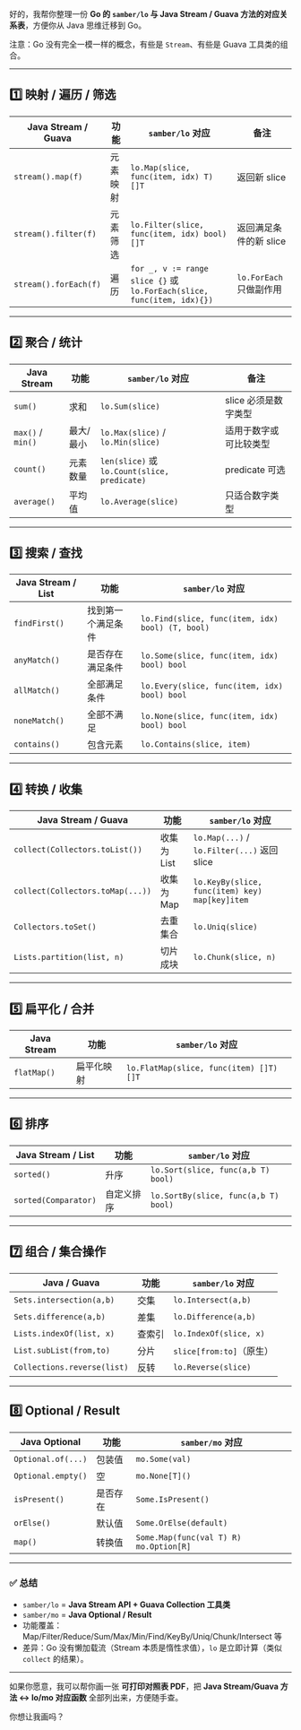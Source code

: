 好的，我帮你整理一份 **Go 的 `samber/lo` 与 Java Stream / Guava 方法的对应关系表**，方便你从 Java 思维迁移到 Go。

注意：Go 没有完全一模一样的概念，有些是 `Stream`、有些是 Guava 工具类的组合。

---

## 1️⃣ 映射 / 遍历 / 筛选

| Java Stream / Guava   | 功能   | `samber/lo` 对应                                                        | 备注                 |
| --------------------- | ---- | --------------------------------------------------------------------- | ------------------ |
| `stream().map(f)`     | 元素映射 | `lo.Map(slice, func(item, idx) T) []T`                                | 返回新 slice          |
| `stream().filter(f)`  | 元素筛选 | `lo.Filter(slice, func(item, idx) bool) []T`                          | 返回满足条件的新 slice     |
| `stream().forEach(f)` | 遍历   | `for _, v := range slice {}` 或 `lo.ForEach(slice, func(item, idx){})` | `lo.ForEach` 只做副作用 |

---

## 2️⃣ 聚合 / 统计

| Java Stream       | 功能    | `samber/lo` 对应                              | 备注            |
| ----------------- | ----- | ------------------------------------------- | ------------- |
| `sum()`           | 求和    | `lo.Sum(slice)`                             | slice 必须是数字类型 |
| `max()` / `min()` | 最大/最小 | `lo.Max(slice)` / `lo.Min(slice)`           | 适用于数字或可比较类型   |
| `count()`         | 元素数量  | `len(slice)` 或 `lo.Count(slice, predicate)` | predicate 可选  |
| `average()`       | 平均值   | `lo.Average(slice)`                         | 只适合数字类型       |

---

## 3️⃣ 搜索 / 查找

| Java Stream / List | 功能        | `samber/lo` 对应                                   |
| ------------------ | --------- | ------------------------------------------------ |
| `findFirst()`      | 找到第一个满足条件 | `lo.Find(slice, func(item, idx) bool) (T, bool)` |
| `anyMatch()`       | 是否存在满足条件  | `lo.Some(slice, func(item, idx) bool) bool`      |
| `allMatch()`       | 全部满足条件    | `lo.Every(slice, func(item, idx) bool) bool`     |
| `noneMatch()`      | 全部不满足     | `lo.None(slice, func(item, idx) bool) bool`      |
| `contains()`       | 包含元素      | `lo.Contains(slice, item)`                       |

---

## 4️⃣ 转换 / 收集

| Java Stream / Guava              | 功能       | `samber/lo` 对应                                 |
| -------------------------------- | -------- | ---------------------------------------------- |
| `collect(Collectors.toList())`   | 收集为 List | `lo.Map(...)` / `lo.Filter(...)` 返回 slice      |
| `collect(Collectors.toMap(...))` | 收集为 Map  | `lo.KeyBy(slice, func(item) key) map[key]item` |
| `Collectors.toSet()`             | 去重集合     | `lo.Uniq(slice)`                               |
| `Lists.partition(list, n)`       | 切片成块     | `lo.Chunk(slice, n)`                           |

---

## 5️⃣ 扁平化 / 合并

| Java Stream | 功能    | `samber/lo` 对应                          |
| ----------- | ----- | --------------------------------------- |
| `flatMap()` | 扁平化映射 | `lo.FlatMap(slice, func(item) []T) []T` |

---

## 6️⃣ 排序

| Java Stream / List   | 功能    | `samber/lo` 对应                       |
| -------------------- | ----- | ------------------------------------ |
| `sorted()`           | 升序    | `lo.Sort(slice, func(a,b T) bool)`   |
| `sorted(Comparator)` | 自定义排序 | `lo.SortBy(slice, func(a,b T) bool)` |

---

## 7️⃣ 组合 / 集合操作

| Java / Guava                | 功能  | `samber/lo` 对应         |
| --------------------------- | --- | ---------------------- |
| `Sets.intersection(a,b)`    | 交集  | `lo.Intersect(a,b)`    |
| `Sets.difference(a,b)`      | 差集  | `lo.Difference(a,b)`   |
| `Lists.indexOf(list, x)`    | 查索引 | `lo.IndexOf(slice, x)` |
| `List.subList(from,to)`     | 分片  | `slice[from:to]`（原生）   |
| `Collections.reverse(list)` | 反转  | `lo.Reverse(slice)`    |

---

## 8️⃣ Optional / Result

| Java Optional      | 功能   | `samber/mo` 对应                         |
| ------------------ | ---- | -------------------------------------- |
| `Optional.of(...)` | 包装值  | `mo.Some(val)`                         |
| `Optional.empty()` | 空    | `mo.None[T]()`                         |
| `isPresent()`      | 是否存在 | `Some.IsPresent()`                     |
| `orElse()`         | 默认值  | `Some.OrElse(default)`                 |
| `map()`            | 转换值  | `Some.Map(func(val T) R) mo.Option[R]` |

---

### ✅ 总结

* `samber/lo` = **Java Stream API + Guava Collection 工具类**
* `samber/mo` = **Java Optional / Result**
* 功能覆盖：Map/Filter/Reduce/Sum/Max/Min/Find/KeyBy/Uniq/Chunk/Intersect 等
* 差异：Go 没有懒加载流（Stream 本质是惰性求值），`lo` 是立即计算（类似 `collect` 的结果）。

---

如果你愿意，我可以帮你画一张 **可打印对照表 PDF**，把 **Java Stream/Guava 方法 ↔ lo/mo 对应函数** 全部列出来，方便随手查。

你想让我画吗？
